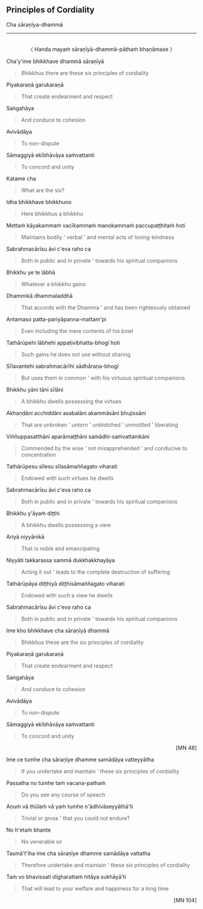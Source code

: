 ## Principles of Cordiality<a id="principles-of-cordiality"></a>
Cha sāraṇīya-dhammā

---
<br>

<center>
〈 Handa mayaṁ sāraṇīyā-dhammā-pāṭhaṁ bhaṇāmase 〉
</center>

Cha'y'ime bhikkhave dhammā sāraṇīyā

<div class="english">

> Bhikkhus there are these six principles of cordiality

</div>

Piyakaraṇā garukaraṇā

<div class="english">

> That create endearment and respect

</div>

Saṅgahāya

<div class="english">

> And conduce to cohesion

</div>

Avivādāya

<div class="english">

> To non-dispute

</div>

Sāmaggiyā ekībhāvāya saṁvattanti

<div class="english">

> To concord and unity

</div>

Katame cha

<div class="english">

> What are the six?

</div>

Idha bhikkhave bhikkhuno

<div class="english">

> Here bhikkhus a bhikkhu

</div>

Mettaṁ kāyakammaṁ vacīkammaṁ manokammaṁ paccupaṭṭhitaṁ hoti

<div class="english">

> Maintains bodily <span class="breathmark">'</span> verbal <span class="breathmark">'</span> and mental acts of loving-kindness

</div>

Sabrahmacārīsu āvi c'eva raho ca

<div class="english">

> Both in public and in private <span class="breathmark">'</span> towards his spiritual companions

</div>

Bhikkhu ye te lābhā

<div class="english">

> Whatever a bhikkhu gains

</div>

Dhammikā dhammaladdhā

<div class="english">

> That accords with the Dhamma <span class="breathmark">'</span> and has been righteously obtained

</div>

Antamaso patta-pariyāpanna-mattam'pi

<div class="english">

> Even including the mere contents of his bowl

</div>

Tathārūpehi lābhehi appaṭivibhatta-bhogī hoti

<div class="english">

> Such gains he does not use without sharing

</div>

Sīlavantehi sabrahmacārīhi sādhāraṇa-bhogī

<div class="english">

> But uses them in common <span class="breathmark">'</span> with his virtuous spiritual companions

</div>

Bhikkhu yāni tāni sīlāni

<div class="english">

> A bhikkhu dwells possessing the virtues

</div>

Akhaṇḍāni acchiddāni asabalāni akammāsāni bhujissāni

<div class="english">

> That are unbroken <span class="breathmark">'</span> untorn <span class="breathmark">'</span> unblotched <span class="breathmark">'</span> unmottled <span class="breathmark">'</span> liberating

</div>

Viññuppasatthāni aparāmaṭṭhāni samādhi-saṁvattanikāni

<div class="english">

> Commended by the wise <span class="breathmark">'</span> not misapprehended <span class="breathmark">'</span> and conducive to concentration

</div>

Tathārūpesu sīlesu sīlasāmaññagato viharati

<div class="english">

> Endowed with such virtues he dwells

</div>

Sabrahmacārīsu āvi c'eva raho ca

<div class="english">

> Both in public and in private <span class="breathmark">'</span> towards his spiritual companions

</div>

Bhikkhu y'āyaṁ diṭṭhi

<div class="english">

> A bhikkhu dwells possessing a view

</div>

Ariyā niyyānikā

<div class="english">

> That is noble and emancipating

</div>

Niyyāti takkarassa sammā dukkhakkhayāya

<div class="english">

> Acting it out <span class="breathmark">'</span> leads to the complete destruction of suffering

</div>

Tathārūpāya diṭṭhiyā diṭṭhisāmaññagato viharati

<div class="english">

> Endowed with such a view he dwells

</div>

Sabrahmacārīsu āvi c'eva raho ca

<div class="english">

> Both in public and in private <span class="breathmark">'</span> towards his spiritual companions

</div>

Ime kho bhikkhave cha sāraṇīyā dhammā

<div class="english">

> Bhikkhus these are the six principles of cordiality

</div>

Piyakaraṇā garukaraṇā

<div class="english">

> That create endearment and respect

</div>

Saṅgahāya

<div class="english">

> And conduce to cohesion

</div>

Avivādāya

<div class="english">

> To non-dispute

</div>

Sāmaggiyā ekībhāvāya saṁvattanti

<div class="english">

> To concord and unity

</div>

<p style="text-align:right;">[MN 48]</p>

Ime ce tumhe cha sāraṇīye dhamme samādāya vatteyyātha

<div class="english">

> If you undertake and maintain <span class="breathmark">'</span> these six principles of cordiality

</div>

Passatha no tumhe taṁ vacana-pathaṁ

<div class="english">

> Do you see any course of speech

</div>

Aṇuṁ vā thūlaṁ vā yaṁ tumhe n'ādhivāseyyāthā'ti

<div class="english">

> Trivial or gross <span class="breathmark">'</span> that you could not endure?

</div>

No h'etaṁ bhante

<div class="english">

> No venerable sir

</div>

Tasmā't'iha ime cha sāraṇīye dhamme samādāya vattatha

<div class="english">

> Therefore undertake and maintain <span class="breathmark">'</span> these six principles of cordiality

</div>

Taṁ vo bhavissati dīgharattaṁ hitāya sukhāyā'ti

<div class="english">

> That will lead to your welfare and happiness for a long time

</div>

<p style="text-align:right;">[MN 104]</p>
